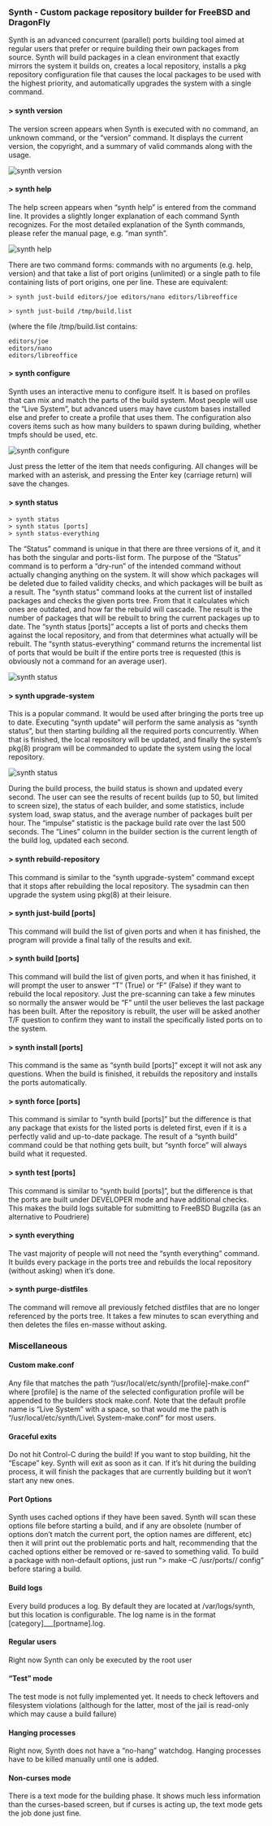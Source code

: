 ### Synth -  Custom package repository builder for FreeBSD and DragonFly

Synth is an advanced concurrent (parallel) ports building tool aimed at regular users that prefer or require building their own packages from source.  Synth will build packages in a clean environment that exactly mirrors the system it builds on, creates a local repository, installs a pkg repository configuration file that causes the local packages to be used with the highest priority, and automatically upgrades the system with a single command.

#### > synth version

The version screen appears when Synth is executed with no command, an unknown command, or the “version” command.  It displays the current version, the copyright, and a summary of valid commands along with the usage.

![synth version](https://www.dragonflybsd.org/~marino/synth-img/version.png)

#### > synth help

The help screen appears when “synth help” is entered from the command line.  It provides a slightly longer explanation of each command Synth recognizes.  For the most detailed explanation of the Synth commands, please refer the manual page, e.g. “man synth”.

![synth help](https://www.dragonflybsd.org/~marino/synth-img/help.png)

There are two command forms: commands with no arguments (e.g. help, version) and that take a list of port origins (unlimited) or a single path to file containing lists of port origins, one per line.  These are equivalent:

```
> synth just-build editors/joe editors/nano editors/libreoffice
```

```
> synth just-build /tmp/build.list   
```

(where the file /tmp/build.list contains:
```
editors/joe
editors/nano
editors/libreoffice
```

#### > synth configure

Synth uses an interactive menu to configure itself.  It is based on profiles that can mix and match the parts of the build system.  Most people will use the “Live System”, but advanced users may have custom bases installed else and prefer to create a profile that uses them.  The configuration also covers  items such as how many builders to spawn during building, whether tmpfs should be used, etc.

![synth configure](https://www.dragonflybsd.org/~marino/synth-img/configure.png)

Just press the letter of the item that needs configuring.  All changes will be marked with an asterisk, and pressing the Enter key (carriage return) will save the changes.

#### > synth status
```
> synth status
> synth status [ports]
> synth status-everything
```

The “Status” command is unique in that there are three versions of it, and it has both the singular and ports-list form.  The purpose of the “Status” command is to perform a “dry-run” of the intended command without actually changing anything on the system.  It will show which packages will be deleted due to failed validity checks, and which packages will be built as a result.  The “synth status” command looks at the current list of installed packages and checks the given ports tree.  From that it calculates which ones are outdated, and how far the rebuild will cascade.  The result is the number of packages that will be rebuilt to bring the current packages up to date.  The “synth status [ports]” accepts a list of ports and checks them against the local repository, and from that determines what actually will be rebuilt.  The “synth status-everything” command returns the incremental list of ports that would be built if the entire ports tree is requested (this is obviously not a command for an average user).

![synth status](https://www.dragonflybsd.org/~marino/synth-img/status.png)

#### > synth upgrade-system

This is a popular command.  It would be used after bringing the ports tree up to date.  Executing “synth update” will perform the same analysis as “synth status”, but then starting building all the required ports concurrently.  When that is finished, the local repository will be updated, and finally the system’s pkg(8) program will be commanded to update the system using the local repository.

![synth status](https://www.dragonflybsd.org/~marino/synth-img/ncurses.png)

During the build process, the build status is shown and updated every second.  The user can see the results of recent builds (up to 50, but limited to screen size), the status of each builder, and some statistics, include system load, swap status, and the average number of packages built per hour.  The “impulse” statistic is the package build rate over the last 500 seconds.  The “Lines” column in the builder section is the current length of the build log, updated each second.

#### > synth rebuild-repository

This command is similar to the “synth upgrade-system” command except that it stops after rebuilding the local repository.  The sysadmin can then upgrade the system using pkg(8) at their leisure.

#### > synth just-build [ports]

This command will build the list of given ports and when it has finished, the program will provide a final tally of the results and exit.

#### > synth build [ports]

This command will build the list of given ports, and when it has finished, it will prompt the user to answer “T” (True) or “F” (False) if they want to rebuild the local repository.  Just the pre-scanning can take a few minutes so normally the answer would be “F” until the user believes the last package has been built.  After the repository is rebuilt, the user will be asked another T/F question to confirm they want to install the specifically listed ports on to the system.

#### > synth install [ports]

This command is the same as “synth build [ports]” except it will not ask any questions.  When the build is finished, it rebuilds the repository and installs the ports automatically.

#### > synth force [ports]

This command is similar to “synth build [ports]” but the difference is that any package that exists for the listed ports is deleted first, even if it is a perfectly valid and up-to-date package.  The result of a “synth build” command could be that nothing gets built, but “synth force” will always build what it requested.

#### > synth test [ports]

This command is similar to “synth build [ports]”, but the difference is that the ports are built under DEVELOPER mode and have additional checks.  This makes the build logs suitable for submitting to FreeBSD Bugzilla (as an alternative to Poudriere)

#### > synth everything

The vast majority of people will not need the “synth everything” command.  It builds every package in the ports tree and rebuilds the local repository (without asking) when it’s done.

#### > synth purge-distfiles

The command will remove all previously fetched distfiles that are no longer referenced by the ports tree.  It takes a few minutes to scan everything and then deletes the files en-masse without asking.

###	Miscellaneous

#### Custom make.conf

Any file that matches the path “/usr/local/etc/synth/[profile]-make.conf” where [profile] is the name of the selected configuration profile will be appended to the builders stock make.conf.  Note that the default profile name is “Live System” with a space, so that would me the path is “/usr/local/etc/synth/Live\ System-make.conf” for most users.

#### Graceful exits

Do not hit Control-C during the build!  If you want to stop building, hit the “Escape” key.  Synth will exit as soon as it can.  If it’s hit during the building process, it will finish the packages that are currently building but it won’t start any new ones.

#### Port Options

Synth uses cached options if they have been saved.  Synth will scan these options file before starting a build, and if any are obsolete (number of options don’t match the current port, the option names are different, etc) then it will print out the problematic ports and halt, recommending that the cached options either be removed or re-saved to something valid.  To build a package with non-default options, just run “> make –C /usr/ports/<category>/<portname> config” before staring a build.

#### Build logs

Every build produces a log.  By default they are located at /var/logs/synth, but this location is configurable.  The log name is in the format [category]___[portname].log.

#### Regular users

Right now Synth can only be executed by the root user

#### “Test” mode

The test mode is not fully implemented yet.  It needs to check leftovers and filesystem violations (although for the latter, most of the jail is read-only which may cause a build failure)

#### Hanging processes

Right now, Synth does not have a “no-hang” watchdog.  Hanging processes have to be killed manually until one is added.

#### Non-curses mode

There is a text mode for the building phase.  It shows much less information than the curses-based screen, but if curses is acting up, the text mode gets the job done just fine.

